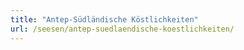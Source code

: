 ```yaml
---
title: "Antep-Südländische Köstlichkeiten"
url: /seesen/antep-suedlaendische-koestlichkeiten/
---
```


